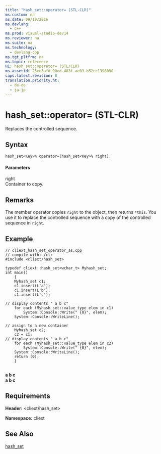 ```yaml
---
title: "hash_set::operator= (STL-CLR)"
ms.custom: na
ms.date: 09/19/2016
ms.devlang: 
  - C++
ms.prod: visual-studio-dev14
ms.reviewer: na
ms.suite: na
ms.technology: 
  - devlang-cpp
ms.tgt_pltfrm: na
ms.topic: reference
H1: hash_set::operator= (STL/CLR)
ms.assetid: 25ee3afd-90cd-483f-ae03-b52ce1396090
caps.latest.revision: 8
translation.priority.ht: 
  - de-de
  - ja-jp
---
```

# hash_set::operator= (STL-CLR)
Replaces the controlled sequence.  
  
## Syntax  
  
```  
hash_set<Key>% operator=(hash_set<Key>% right);  
```  
  
#### Parameters  
 right  
 Container to copy.  
  
## Remarks  
 The member operator copies `right` to the object, then returns `*this`. You use it to replace the controlled sequence with a copy of the controlled sequence in `right`.  
  
## Example  
  
```  
// cliext_hash_set_operator_as.cpp   
// compile with: /clr   
#include <cliext/hash_set>   
  
typedef cliext::hash_set<wchar_t> Myhash_set;   
int main()   
    {   
    Myhash_set c1;   
    c1.insert(L'a');   
    c1.insert(L'b');   
    c1.insert(L'c');   
  
// display contents " a b c"   
    for each (Myhash_set::value_type elem in c1)   
        System::Console::Write(" {0}", elem);   
    System::Console::WriteLine();   
  
// assign to a new container   
    Myhash_set c2;   
    c2 = c1;   
// display contents " a b c"   
    for each (Myhash_set::value_type elem in c2)   
        System::Console::Write(" {0}", elem);   
    System::Console::WriteLine();   
    return (0);   
    }  
  
```  
  
  **a b c**  
 **a b c**   
## Requirements  
 **Header:** <cliext/hash_set>  
  
 **Namespace:** cliext  
  
## See Also  
 [hash_set](../Topic/hash_set%20\(STL-CLR\).md)